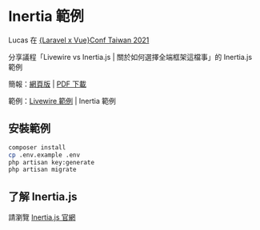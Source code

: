# Inertia 範例

Lucas 在 [{Laravel x Vue}Conf Taiwan 2021](https://laravelconf.tw/)

分享議程「Livewire vs Inertia.js | 關於如何選擇全端框架這檔事」的 Inertia.js 範例

簡報：[網頁版](https://laravelconf-2021-livewire-inertiajs-slide.vercel.app/) | [PDF 下載](https://laravelconf-2021-livewire-inertiajs-slide.vercel.app/pdf)

範例：[Livewire 範例](https://github.com/ycs77/laravelconf-2021-livewire-example) | Inertia 範例

## 安裝範例

```bash
composer install
cp .env.example .env
php artisan key:generate
php artisan migrate
```

## 了解 Inertia.js

請瀏覽 [Inertia.js 官網](https://inertiajs.com/)
